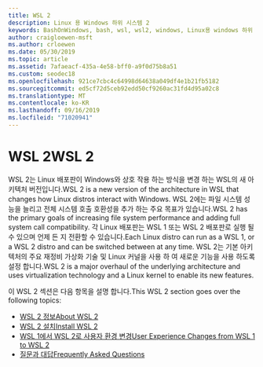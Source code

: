 ```yaml
---
title: WSL 2
description: Linux 용 Windows 하위 시스템 2
keywords: BashOnWindows, bash, wsl, wsl2, windows, Linux용 windows 하위 시스템, windowssubsystem, ubuntu, debian, suse, windows 10, 설치
author: craigloewen-msft
ms.author: crloewen
ms.date: 05/30/2019
ms.topic: article
ms.assetid: 7afaeacf-435a-4e58-bff0-a9f0d75b8a51
ms.custom: seodec18
ms.openlocfilehash: 921ce7cbc4c64998d64638a049df4e1b21fb5182
ms.sourcegitcommit: ed5cf72d5ceb92edd50cf9260ac31fd4d95a02c8
ms.translationtype: MT
ms.contentlocale: ko-KR
ms.lasthandoff: 09/16/2019
ms.locfileid: "71020941"
---
```

# <a name="wsl-2"></a><span data-ttu-id="d5e74-104">WSL 2</span><span class="sxs-lookup"><span data-stu-id="d5e74-104">WSL 2</span></span>

<span data-ttu-id="d5e74-105">WSL 2는 Linux 배포판이 Windows와 상호 작용 하는 방식을 변경 하는 WSL의 새 아키텍처 버전입니다.</span><span class="sxs-lookup"><span data-stu-id="d5e74-105">WSL 2 is a new version of the architecture in WSL that changes how Linux distros interact with Windows.</span></span> <span data-ttu-id="d5e74-106">WSL 2에는 파일 시스템 성능을 늘리고 전체 시스템 호출 호환성을 추가 하는 주요 목표가 있습니다.</span><span class="sxs-lookup"><span data-stu-id="d5e74-106">WSL 2 has the primary goals of increasing file system performance and adding full system call compatibility.</span></span> <span data-ttu-id="d5e74-107">각 Linux 배포판는 WSL 1 또는 WSL 2 배포판로 실행 될 수 있으며 언제 든 지 전환할 수 있습니다.</span><span class="sxs-lookup"><span data-stu-id="d5e74-107">Each Linux distro can run as a WSL 1, or a WSL 2 distro and can be switched between at any time.</span></span> <span data-ttu-id="d5e74-108">WSL 2는 기본 아키텍처의 주요 재정비 가상화 기술 및 Linux 커널을 사용 하 여 새로운 기능을 사용 하도록 설정 합니다.</span><span class="sxs-lookup"><span data-stu-id="d5e74-108">WSL 2 is a major overhaul of the underlying architecture and uses virtualization technology and a Linux kernel to enable its new features.</span></span>

<span data-ttu-id="d5e74-109">이 WSL 2 섹션은 다음 항목을 설명 합니다.</span><span class="sxs-lookup"><span data-stu-id="d5e74-109">This WSL 2 section goes over the following topics:</span></span>

* [<span data-ttu-id="d5e74-110">WSL 2 정보</span><span class="sxs-lookup"><span data-stu-id="d5e74-110">About WSL 2</span></span>](./wsl2-about.md)
* [<span data-ttu-id="d5e74-111">WSL 2 설치</span><span class="sxs-lookup"><span data-stu-id="d5e74-111">Install WSL 2</span></span>](./wsl2-install.md)
* [<span data-ttu-id="d5e74-112">WSL 1에서 WSL 2로 사용자 환경 변경</span><span class="sxs-lookup"><span data-stu-id="d5e74-112">User Experience Changes from WSL 1 to WSL 2</span></span>](./wsl2-ux-changes.md)
* [<span data-ttu-id="d5e74-113">질문과 대답</span><span class="sxs-lookup"><span data-stu-id="d5e74-113">Frequently Asked Questions</span></span>](./wsl2-faq.md)